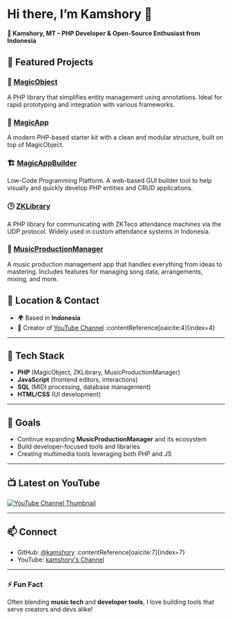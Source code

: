 # Hi there, I’m **Kamshory** 👋

**🚀 Kamshory, MT – PHP Developer & Open-Source Enthusiast from Indonesia**

## 🧱 Featured Projects

### 🔮 [MagicObject](https://github.com/planetbiru/MagicObject)

A PHP library that simplifies entity management using annotations. Ideal for rapid prototyping and integration with various frameworks.

### 🧰 [MagicApp](https://github.com/planetbiru/MagicApp)

A modern PHP-based starter kit with a clean and modular structure, built on top of MagicObject.

### 🏗️ [MagicAppBuilder](https://github.com/planetbiru/MagicAppBuilder)

Low-Code Programming Platform. A web-based GUI builder tool to help visually and quickly develop PHP entities and CRUD applications.

### 🕒 [ZKLibrary](https://github.com/kamshory/ZKLibrary)

A PHP library for communicating with ZKTeco attendance machines via the UDP protocol. Widely used in custom attendance systems in Indonesia.

### 🎵 [MusicProductionManager](https://github.com/kamshory/MusicProductionManager)

A music production management app that handles everything from ideas to mastering. Includes features for managing song data, arrangements, mixing, and more.



## 📍 Location & Contact

- 🌍 Based in **Indonesia**
- 🎥 Creator of [YouTube Channel](https://www.youtube.com/channel/UCY-qziSbBmJ7iZj-cXqmcMg) :contentReference[oaicite:4]{index=4}

---

## 🔧 Tech Stack

- **PHP** (MagicObject, ZKLibrary, MusicProductionManager)
- **JavaScript** (frontend editors, interactions)
- **SQL** (MIDI processing, database management)
- **HTML/CSS** (UI development)

---

## 🎯 Goals

- Continue expanding **MusicProductionManager** and its ecosystem
- Build developer-focused tools and libraries
- Creating multimedia tools leveraging both PHP and JS

---

## 📺 Latest on YouTube

[![YouTube Channel Thumbnail](https://img.youtube.com/vi/UCY-qziSbBmJ7iZj-cXqmcMg/hqdefault.jpg)](https://www.youtube.com/channel/UCY-qziSbBmJ7iZj-cXqmcMg)

---

## 📫 Connect

- GitHub: [@kamshory](https://github.com/kamshory) :contentReference[oaicite:7]{index=7}  
- YouTube: [kamshory's Channel](https://www.youtube.com/channel/UCY-qziSbBmJ7iZj-cXqmcMg)

---

### ⚡ Fun Fact

Often blending **music tech** and **developer tools**, I love building tools that serve creators and devs alike!

